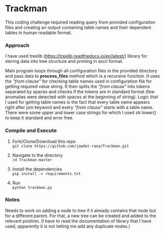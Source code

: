 # Trackman

This coding challenge required reading query from provided configuration files and creating an output containing table names and their dependent tables in human readable format.

### Approach
I have used treelib (https://treelib.readthedocs.io/en/latest/) library for storing data into tree structure and printing in ascii format.

Main program loops through all configuration files in the provided directory and pass data to **process_files** method which is a recursive function. It uses the _"from clause"_ for checking table names used in configuration file for getting required value string. It then splits the _"from clause"_ into tokens separated by spaces and checks if the tokens are in standard format (few anomalies were detected with spaces at the beginning of string). Logic that I used for getting table names is the fact that every table name appears right after join keyword and every _"from clause"_ starts with a table name. There were some upper and lower case strings for which I used str.lower() to keep it standard and error free.

### Compile and Execute
1. Fork/Clone/Download this repo <br>
`git clone https://github.com/jawdat-rana/Trackman.git`

2. Navigate to the directory <br>
`cd Trackman-master`

3. Install the dependencies <br>
`pip install -r requirements.txt`

4. Run <br> `python trackman.py`

### Notes
Needs to work on adding a node to tree if it already contains that node but for a different parent. For that, a new tree can be created and added to the relevant position. (I have to read the documentation of library that I have used, apparently it is not letting me add any duplicate nodes.)
